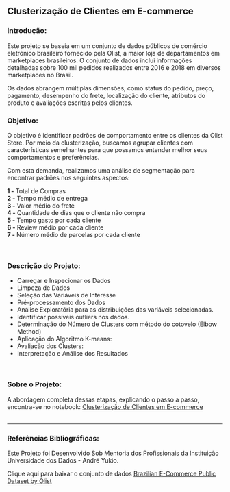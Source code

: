 ## **Clusterização de Clientes em E-commerce**


### **Introdução:**

Este projeto se baseia em um conjunto de dados públicos de comércio eletrônico brasileiro fornecido pela Olist, a maior loja de departamentos em marketplaces brasileiros. O conjunto de dados inclui informações detalhadas sobre 100 mil pedidos realizados entre 2016 e 2018 em diversos marketplaces no Brasil.

Os dados abrangem múltiplas dimensões, como status do pedido, preço, pagamento, desempenho do frete, localização do cliente, atributos do produto e avaliações escritas pelos clientes. 
<br>

### **Objetivo:**

O objetivo é identificar padrões de comportamento entre os clientes da Olist Store. Por meio da clusterização, buscamos agrupar clientes com características semelhantes para que possamos entender melhor seus comportamentos e preferências.

Com esta demanda, realizamos uma análise de segmentação para encontrar padrões nos seguintes aspectos:

 **1 -**  Total de Compras <br>
 **2 -**  Tempo médio de entrega <br>
 **3 -**  Valor médio do frete <br>
 **4 -**  Quantidade de dias que o cliente não compra <br>
 **5 -**  Tempo gasto por cada cliente <br>
 **6 -**  Review médio por cada cliente <br>
 **7 -**  Número médio de parcelas por cada cliente <br>

<br>

### **Descrição do Projeto:**


- Carregar e Inspecionar os Dados
- Limpeza de Dados
- Seleção das Variáveis de Interesse
- Pré-processamento dos Dados
- Análise Exploratória para as distribuições das variáveis selecionadas.
- Identificar possíveis outliers nos dados.
- Determinação do Número de Clusters com método do cotovelo (Elbow Method) 
- Aplicação do Algoritmo K-means:
- Avaliação dos Clusters:
- Interpretação e Análise dos Resultados

<br>

### **Sobre o Projeto:**

A abordagem completa dessas etapas, explicando o passo a passo, encontra-se no notebook:
[Clusterização de Clientes em E-commerce](https://github.com/FernandaPavan/Cluster_Clientes_Ecommerce/blob/main/Projeto_Cluster_Olist.ipynb)
<br>
<br>

---

### **Referências Bibliográficas:**

Este Projeto foi Desenvolvido Sob Mentoria dos Profissionais da Instituição Universidade dos Dados - André Yukio.

Clique aqui para baixar o conjunto de dados [Brazilian E-Commerce Public Dataset by Olist](https://www.kaggle.com/datasets/olistbr/brazilian-ecommerce)
